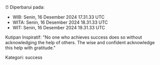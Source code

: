 ⏰ Diperbarui pada:
- WIB: Senin, 16 Desember 2024 17.31.33 UTC
- WITA: Senin, 16 Desember 2024 18.31.33 UTC
- WIT: Senin, 16 Desember 2024 19.31.33 UTC

Kutipan Inspiratif:
"No one who achieves success does so without acknowledging the help of others. The wise and confident acknowledge this help with gratitude."


Kategori: success

